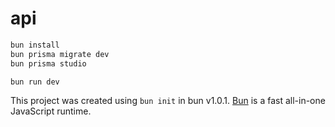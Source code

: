 # api

```bash
bun install
bun prisma migrate dev
bun prisma studio

bun run dev

```

This project was created using `bun init` in bun v1.0.1. [Bun](https://bun.sh) is a fast all-in-one JavaScript runtime.
